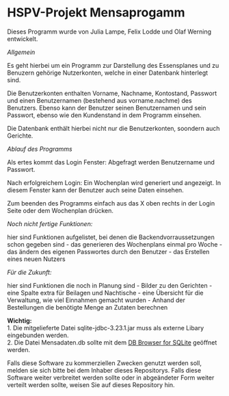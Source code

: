 # HSPV-Projekt Mensaprogamm

Dieses Programm wurde von Julia Lampe, Felix Lodde und Olaf Werning entwickelt.

*Allgemein*

Es geht hierbei um ein Programm zur Darstellung des Essensplanes und zu Benuzern gehörige Nutzerkonten, welche in einer Datenbank hinterlegt sind.

Die Benutzerkonten enthalten Vorname, Nachname, Kontostand, Passwort und einen Benutzernamen (bestehend aus vorname.nachme) des Benutzers.
Ebenso kann der Benutzer seinen Benutzernamen und sein Passwort, ebenso wie den Kundenstand in dem Programm einsehen.

Die Datenbank enthält hierbei nicht nur die Benutzerkonten, soondern auch Gerichte.


*Ablauf des Programms*	

Als ertes kommt das Login Fenster:
Abgefragt werden Benutzername und Passwort.

Nach erfolgreichem Login:
Ein Wochenplan wird generiert und angezeigt. In diesem Fenster kann der Benutzer auch seine Daten einsehen.

Zum beenden des Programms einfach aus das X oben rechts in der Login Seite oder dem Wochenplan drücken.


*Noch nicht fertige Funktionen:*	

hier sind Funktionen aufgelistet, bei denen die Backendvorraussetzungen schon gegeben sind
	- das generieren des Wochenplans einmal pro Woche
	- das ändern des eigenen Passwortes durch den Benutzer
	- das Erstellen eines neuen Nutzers


*Für die Zukunft:*

hier sind Funktionen die noch in Planung sind
	- Bilder zu den Gerichten
	- eine Spalte extra für Beilagen und Nachtische
	- eine Übersicht für die Verwaltung, wie viel Einnahmen gemacht wurden
	- Anhand der Bestellungen die benötigte Menge an Zutaten berechnen
	
	
**Wichtig:**  
	1. Die mitgelieferte Datei sqlite-jdbc-3.23.1.jar muss als externe Libary eingebunden werden.   
	2. Die Datei Mensadaten.db sollte mit dem [DB Browser for SQLite](https://sqlitebrowser.org/) geöffnet werden.


Falls diese Software zu kommerziellen Zwecken genutzt werden soll, melden sie sich bitte bei dem Inhaber dieses Repositorys. 
Falls diese Software weiter verbreitet werden sollte oder in abgeändeter Form weiter verteilt werden sollte, weisen Sie auf dieses Repository hin.
